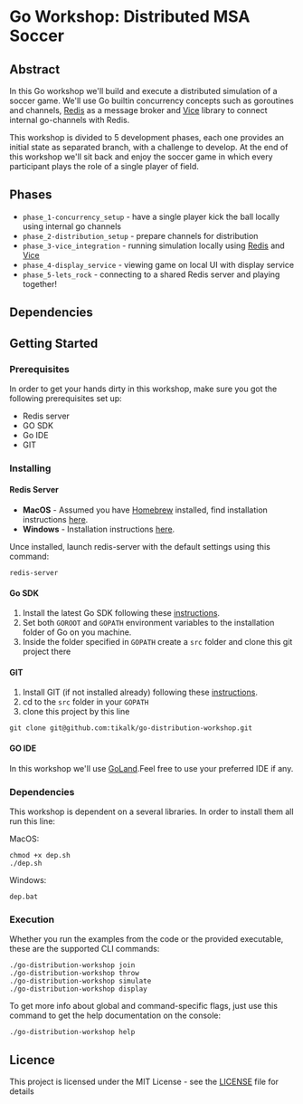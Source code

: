# Go Workshop: Distributed MSA Soccer #

## Abstract ##
In this Go workshop we'll build and execute a distributed simulation of a soccer game.
We'll use Go builtin concurrency concepts such as goroutines and channels, [Redis](https://redis.io/) as a
message broker and [Vice](https://github.com/matryer/vice) library to connect internal 
go-channels with Redis.

This workshop is divided to 5 development phases, each one provides an initial state
as separated branch, with a challenge to develop. At the end of this workshop we'll
sit back and enjoy the soccer game in which every participant plays the role of a single
player of field.

## Phases ##
* `phase_1-concurrency_setup` - have a single player kick the ball locally using internal go channels
* `phase_2-distribution_setup` - prepare channels for distribution
* `phase_3-vice_integration` - running simulation locally using [Redis](https://redis.io/) and [Vice](https://github.com/matryer/vice)
* `phase_4-display_service` - viewing game on local UI with display service
* `phase_5-lets_rock` - connecting to a shared Redis server and playing together!

## Dependencies ## 


## Getting Started ##

### Prerequisites ###

In order to get your hands dirty in this workshop, 
make sure you got the following prerequisites set up:
* Redis server
* GO SDK
* Go IDE
* GIT

### Installing ###

#### Redis Server ####

* **MacOS** - Assumed you have [Homebrew](https://www.howtogeek.com/211541/homebrew-for-os-x-easily-installs-desktop-apps-and-terminal-utilities/) installed, 
find installation instructions [here](https://medium.com/@petehouston/install-and-config-redis-on-mac-os-x-via-homebrew-eb8df9a4f298).
* **Windows** - Installation instructions [here](https://redislabs.com/ebook/appendix-a/a-3-installing-on-windows/a-3-2-installing-redis-on-window/).

Unce installed, launch redis-server with the default settings using this command:
```$xslt
redis-server
```

#### Go SDK ####
1. Install the latest Go SDK following these [instructions](https://golang.org/doc/install).
2. Set both `GOROOT` and `GOPATH` environment variables to the installation folder of Go on you machine.
3. Inside the folder specified in `GOPATH` create a `src` folder and clone this git project there

#### GIT ####
1. Install GIT (if not installed already) following these [instructions](https://www.atlassian.com/git/tutorials/install-git).
2. cd to the `src` folder in your `GOPATH`
3. clone this project by this line
```$xslt
git clone git@github.com:tikalk/go-distribution-workshop.git
```

#### GO IDE ####
In this workshop we'll use [GoLand](https://www.jetbrains.com/go/).Feel free to use your preferred IDE if any.
 
### Dependencies ### 
This workshop is dependent on a several libraries. In order to install them all run this line:

MacOS:
```$bash
chmod +x dep.sh
./dep.sh
```

Windows:
```$bash
dep.bat
```

### Execution ###
Whether you run the examples from the code or the provided executable, these are the supported CLI commands:
```$bash
./go-distribution-workshop join
./go-distribution-workshop throw
./go-distribution-workshop simulate
./go-distribution-workshop display
```

To get more info about global and command-specific flags, just use this command to get the help documentation on the console:
```$bash
./go-distribution-workshop help
```

## Licence ##
This project is licensed under the MIT License - see the [LICENSE](LICENSE) file for details




